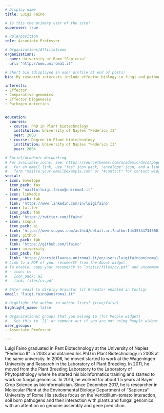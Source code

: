 ```yaml
---
# Display name
title: Luigi Faino

# Is this the primary user of the site?
superuser: true

# Role/position
role: Associate Professor

# Organizations/Affiliations
organizations:
- name: University of Rome "Sapienza" 
  url: "http://www.uniroma1.it"

# Short bio (displayed in user profile at end of posts)
bio: My research interests include effector biology in fungi and pathogenomics.

interests:
- Effector
- Comparative genomics
- Effector biogenesis
- Pathogen detection 


education:
  courses:
  - course: PhD in Plant biotechnology
    institution: University of Naples "Federico II"
    year: 2008
  - course: Degree in Plant biotechnology
    institution: University of Naples "Federico II"
    year: 2004

# Social/Academic Networking
# For available icons, see: https://sourcethemes.com/academic/docs/page-builder/#icons
#   For an email link, use "fas" icon pack, "envelope" icon, and a link in the
#   form "mailto:your-email@example.com" or "#contact" for contact widget.
social:
- icon: envelope
  icon_pack: fas
  link: 'mailto:luigi.faino@uniroma1.it'
- icon: linkedin
  icon_pack: fab
  link: 'https://www.linkedin.com/in/luigifaino'
- icon: twitter
  icon_pack: fab
  link: 'https://twitter.com/lfaino'
- icon: scopus
  icon_pack: ai
  link: 'https://www.scopus.com/authid/detail.uri?authorId=35344734600'
- icon: github
  icon_pack: fab
  link: 'https://github.com/lfaino'
- icon: university
  icon_pack: fas
  link: 'https://corsidilaurea.uniroma1.it/en/users/luigifainouniroma1it'
# Link to a PDF of your resume/CV from the About widget.
# To enable, copy your resume/CV to `static/files/cv.pdf` and uncomment the lines below.
# - icon: cv
#   icon_pack: ai
#   link: files/cv.pdf

# Enter email to display Gravatar (if Gravatar enabled in Config)
email: "luigi.faino@uniroma1.it"

# Highlight the author in author lists? (true/false)
highlight_name: false

# Organizational groups that you belong to (for People widget)
#   Set this to `[]` or comment out if you are not using People widget.
user_groups:
- Associate Professor

---
```

<link rel="stylesheet" href="https://cdn.jsdelivr.net/gh/jpswalsh/academicons@1/css/academicons.min.css">

Luigi Faino graduated in Pant Biotechnology at the University of Naples "Federico II" in 2003 and obtained his PhD in Plant Biotechnology in 2008 at the same university. In 2006, he moved started to work at the Wageningen University and Research in the Laboratory of Plant Breeding. In 2011, he moved from the Plant Breeding Laboratory to the Laboratory of Phytopathology where he started his bioinformatics training and started to work on fungal genomics. In 2016, he worked for about 1.5 years at Bayer Crop Science as bioinformatician. Since December 2017, he is researcher in Molecular Plant at the Environmental Biology Department of “Sapienza“ University of Rome.His studies focus on the Verticillium-tomato interaction, soil born pathogens and their interaction with plants and fungal genomics with an attention on genome assembly and gene prediction.
